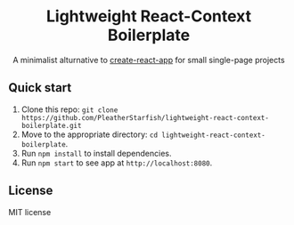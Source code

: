<div align="center"><h1>Lightweight React-Context Boilerplate</h1></div>
<div align="center">A minimalist alturnative to <a href='https://reactjs.org/docs/create-a-new-react-app.html'>create-react-app</a> for small single-page projects</div>

## Quick start
1. Clone this repo: `git clone https://github.com/PleatherStarfish/lightweight-react-context-boilerplate.git`
2. Move to the appropriate directory: `cd lightweight-react-context-boilerplate`.<br />
3. Run `npm install` to install dependencies.<br />
4. Run `npm start` to see app at `http://localhost:8080`.

## License
MIT license

